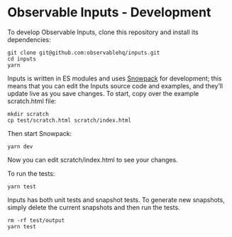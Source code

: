 # Observable Inputs - Development

To develop Observable Inputs, clone this repository and install its dependencies:

```
git clone git@github.com:observablehq/inputs.git
cd inputs
yarn
```

Inputs is written in ES modules and uses [Snowpack](https://snowpack.dev/) for development; this means that you can edit the Inputs source code and examples, and they’ll update live as you save changes. To start, copy over the example scratch.html file:

```
mkdir scratch
cp test/scratch.html scratch/index.html
```

Then start Snowpack:

```
yarn dev
```

Now you can edit scratch/index.html to see your changes.

To run the tests:

```
yarn test
```

Inputs has both unit tests and snapshot tests. To generate new snapshots, simply delete the current snapshots and then run the tests.

```
rm -rf test/output
yarn test
```
